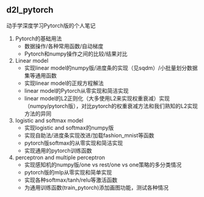 ## d2l_pytorch
动手学深度学习Pytorch版的个人笔记

1. Pytorch的基础用法
	- 数据操作/各种常用函数/自动梯度
	- Pytorch和numpy操作之间的比较/结果对比
2. Linear model
	- 实现linear model的numpy版/进度条的实现（见sqdm）/小批量划分数据集等通用函数
	- 实现linear model的正规方程解法
	- linear model的Pytorch从零实现和简洁实现
	- linear model的L2正则化（大多使用L2来实现权重衰减）实现（numpy/pytorch版），对比pytorch的权重衰减方法和我们熟知的L2实现方法的异同
3. logistic and softmax model
	- 实现logistic and softmax的numpy版
	- 实现自助法/进度条实现改进/加载fashion_mnist等函数
	- pytorch版softmax的从零实现和简洁实现
	- 实现通用的pytorch训练函数
4. perceptron and multiple perceptron
	- 实现感知机的numpy版/one vs rest/one vs one策略的多分类情况
	- pytorch版的mlp从零实现和简单实现
	- 实现各种softmax/tanh/relu等激活函数
	- 为通用训练函数(train_pytorch)添加画图功能，测试各种情况
